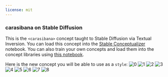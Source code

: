 ```yaml
---
license: mit
---
```

### carasibana on Stable Diffusion
This is the `<carasibana>` concept taught to Stable Diffusion via Textual Inversion. You can load this concept into the [Stable Conceptualizer](https://colab.research.google.com/github/huggingface/notebooks/blob/main/diffusers/stable_conceptualizer_inference.ipynb) notebook. You can also train your own concepts and load them into the concept libraries using [this notebook](https://colab.research.google.com/github/huggingface/notebooks/blob/main/diffusers/sd_textual_inversion_training.ipynb).

Here is the new concept you will be able to use as a `style`:
![<carasibana> 0](https://huggingface.co/sd-concepts-library/carasibana/resolve/main/concept_images/6.jpeg)
![<carasibana> 1](https://huggingface.co/sd-concepts-library/carasibana/resolve/main/concept_images/5.jpeg)
![<carasibana> 2](https://huggingface.co/sd-concepts-library/carasibana/resolve/main/concept_images/0.jpeg)
![<carasibana> 3](https://huggingface.co/sd-concepts-library/carasibana/resolve/main/concept_images/7.jpeg)
![<carasibana> 4](https://huggingface.co/sd-concepts-library/carasibana/resolve/main/concept_images/4.jpeg)
![<carasibana> 5](https://huggingface.co/sd-concepts-library/carasibana/resolve/main/concept_images/8.jpeg)
![<carasibana> 6](https://huggingface.co/sd-concepts-library/carasibana/resolve/main/concept_images/1.jpeg)
![<carasibana> 7](https://huggingface.co/sd-concepts-library/carasibana/resolve/main/concept_images/3.jpeg)
![<carasibana> 8](https://huggingface.co/sd-concepts-library/carasibana/resolve/main/concept_images/2.jpeg)

